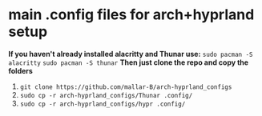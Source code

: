 # main .config files for arch+hyprland setup
**If you haven't already installed alacritty and Thunar use:**
  ```sudo pacman -S alacritty```
  ```sudo pacman -S thunar```
**Then just clone the repo and copy the folders**
  1. ```git clone https://github.com/mallar-B/arch-hyprland_configs```
  2. ```sudo cp -r arch-hyprland_configs/Thunar .config/```
  3. ```sudo cp -r arch-hyprland_configs/hypr .config/```
